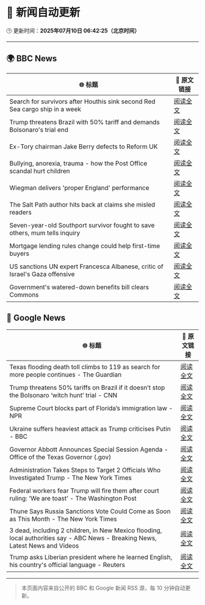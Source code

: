 # 🧠 新闻自动更新

🕒 更新时间：**2025年07月10日 06:42:25（北京时间）**

---

## 🌍 BBC News

| 🌐 标题 | 🔗 原文链接 |
|--------|-------------|
| Search for survivors after Houthis sink second Red Sea cargo ship in a week | [阅读全文](https://www.bbc.com/news/articles/c3071vp2d8yo) |
| Trump threatens Brazil with 50% tariff and demands Bolsonaro's trial end | [阅读全文](https://www.bbc.com/news/articles/c784ee81y4zo) |
| Ex-Tory chairman Jake Berry defects to Reform UK | [阅读全文](https://www.bbc.com/news/articles/cx24lll3n99o) |
| Bullying, anorexia, trauma - how the Post Office scandal hurt children | [阅读全文](https://www.bbc.com/news/articles/c3d1m1nzj32o) |
| Wiegman delivers 'proper England' performance | [阅读全文](https://www.bbc.com/sport/football/articles/c15w07p509jo) |
| The Salt Path author hits back at claims she misled readers | [阅读全文](https://www.bbc.com/news/articles/c89eq12qvl5o) |
| Seven-year-old Southport survivor fought to save others, mum tells inquiry | [阅读全文](https://www.bbc.com/news/articles/ce83r3jjzjeo) |
| Mortgage lending rules change could help first-time buyers | [阅读全文](https://www.bbc.com/news/articles/cj0mny9pm2do) |
| US sanctions UN expert Francesca Albanese, critic of Israel's Gaza offensive | [阅读全文](https://www.bbc.com/news/articles/c70rllxr0kyo) |
| Government's watered-down benefits bill clears Commons | [阅读全文](https://www.bbc.com/news/articles/cm2zyvypmeeo) |

## 📰 Google News

| 🌐 标题 | 🔗 原文链接 |
|--------|-------------|
| Texas flooding death toll climbs to 119 as search for more people continues - The Guardian | [阅读全文](https://news.google.com/rss/articles/CBMihgFBVV95cUxNN1dHanlGVUVlNnFzQklxYzhVU0VRd3FXcmhnM2p5RS16ZWVnQzNyekYzQjI1cEw0Rl8wN0MtRXhKTzQ1a1FSS2k2VDBRUGhOaUFFZExOcW9ma0hpOTIyOUdFTkJPQ0paaTlySVkwbGNWLUUydjZMSkFGbDRnMFVMN3Q2dTkyQQ?oc=5) |
| Trump threatens 50% tariffs on Brazil if it doesn’t stop the Bolsonaro ‘witch hunt’ trial - CNN | [阅读全文](https://news.google.com/rss/articles/CBMia0FVX3lxTFBnUlFCelRIRWZsTkhYWjVDRmtyaFpmN2FzdXh6amFJbUo1d3dHZkVBQkZpWHBoOGJMYVE3SW5SOVBNcGxXMjFXYnFqUXJHa0pfRmpJN3VoazhjZkxFV0psWDU0RUliVS1NV1Yw0gFwQVVfeXFMT0g5ZW1IZFhTaVBrS0E5b2NIU3pxN3FVbGtzclpnUlhxYVcyelQxY0wtc19UaGNhb2g1WTJPeklMTjg2SDF5V1FDcEl6clVrTkZubXFENjJJVW80MnIyMGNicC0xUzZDdWZUWF9kT0xxMA?oc=5) |
| Supreme Court blocks part of Florida’s immigration law - NPR | [阅读全文](https://news.google.com/rss/articles/CBMihAFBVV95cUxQMlVxRkltSFJMZFY3WTNzYUd1UlZMTzMwZXlNT0hMOUhOWVRmeFREckJ6c2JKNFNUTEkyeWhackwwWmpERXFlOG9SS2FVU2x6RTN6OG1DcG9tVVRqWmFHbDctYVRXb0VfN1hVUVh0MVM2WVZHZGQxQnVHWldfNk95QVUweTg?oc=5) |
| Ukraine suffers heaviest attack as Trump criticises Putin - BBC | [阅读全文](https://news.google.com/rss/articles/CBMiWkFVX3lxTE5SZUJOTkhiNFVuZ1FXNUExeG02ZTVoT1lUa2FQOFNBTXYwX3hubkUyTVJzanpMZUV0Nm5yWUI5VmtMekNTSGJSV255ZThvaUNGdkFQWlNVX3VJd9IBX0FVX3lxTFBTc0FUM20wQUFpM2dYajJpVnVIenhpaDZTNDBSY0d4WEdqTTE0WWR1N2VWNGF3UFdzNktUMTFHamkySUw2SnZEeFA5MlZRVk5BLV9RSXBucjRUV29BWkQw?oc=5) |
| Governor Abbott Announces Special Session Agenda - Office of the Texas Governor (.gov) | [阅读全文](https://news.google.com/rss/articles/CBMiiAFBVV95cUxOVTRLQ1dTajdrVFVRN0xnZG5fdTZBX25Qc1gwTVRiSVVBTlE5V05OcDN5VW5XbU92WkJUcmltdWR6RlZCcFBEa2RsdWdvZURCSHNnNS1Wck1ZYThnaVhmSWxQb1FHN1NqT3NrbzVXTy1OT2d1dFQ4cHltdkRmRW9ZekpseHVBQ2g5?oc=5) |
| Administration Takes Steps to Target 2 Officials Who Investigated Trump - The New York Times | [阅读全文](https://news.google.com/rss/articles/CBMifkFVX3lxTE9QUHNWZHZtNjFBYWRkeGpKU1otTjA0cU0tWDBWU3YzOXZLczdKUUJBQU5ZYUNrbjlFbUJ1YnE0a09rc2hJTEVkSWwxZzFDNnF1dXROU0R3Q3g2dUxmdFh3eW1kUkEzOUtmXzZuWm5CZ3Jkam00Y2Y5MklpLUlEdw?oc=5) |
| Federal workers fear Trump will fire them after court ruling: ‘We are toast’ - The Washington Post | [阅读全文](https://news.google.com/rss/articles/CBMiogFBVV95cUxQSmxhU1pLb2dRU3c1bTFVT2czQjBiSXBrUTdpMHd3N0oxVFYwMFkxbmVzd1JKVUdmanpQRHJFYjVXRmRaVnFmOXVObkdWU1BUcUdJTFVzdzQtd2lMcTZvb1ZMVFF6c3ZxQXN2bllybG1LR3NaVnZDdU5sTm9JNExJYks5cVlFM1hQN3hTbE54Wml6RmE0TXYyOEx2bVA5dDV4aFE?oc=5) |
| Thune Says Russia Sanctions Vote Could Come as Soon as This Month - The New York Times | [阅读全文](https://news.google.com/rss/articles/CBMikAFBVV95cUxQRHVrTFJvby1Bby1BVmczRTVqSGx4S0gxY2pNWEdNXzFaLTdxSDlXLW9aV01aZ0NlMnJNbmZZZV9TcFdWeFlPa2J4b2lBRldjdlNwYzNNamszcnhyUmpVVlFQUXJNMlNqbXdFdGU2MDBqb0U1SnA5WkZvTlI2OVhPWlpCOUdwR1NCWkFNSi1oVU4?oc=5) |
| 3 dead, including 2 children, in New Mexico flooding, local authorities say - ABC News - Breaking News, Latest News and Videos | [阅读全文](https://news.google.com/rss/articles/CBMiiwFBVV95cUxNODVOaU1HWEN6YkkxX3hLSDNlTU9UZktsdUJOWDVyT245a3Y4Q21NUy1USUE5OHNMQjdtX0JvUDBfNE1EU2VfUnhRYlZ2SUtWOVhhcFdJZGhSazl3eU8xa2xSaHBxakxWek1vdVBTTnZwOThvS0trMWZyTkdzdldnUHVQX2ZZOFlGbHZJ0gGQAUFVX3lxTE1zV3B1TDE5RDNZSVMxMEptZTNEVkpyRGE1VmJJbFlKS0tVenVhRVBMRVhwNnJ2WjhEWHJhUWFlQlRST2IzS2Z4dk5XSHM3WVY4QXhmeS1weW1UWVlXcmJVS2ZaWXplWHJvT1hJZ1RmSmxmWlNDazZaamJKb3FnUHZKZUw5TmE4NlhRNWh1NEtyeA?oc=5) |
| Trump asks Liberian president where he learned English, his country's official language - Reuters | [阅读全文](https://news.google.com/rss/articles/CBMiwwFBVV95cUxQS2EwTW8xcnNtSzJQMGkxU3VnemtGU0ZnWTB6anhQZXNYNk5EQjBGdlFDUGhmVmVPQ2syY1o0V01iVGJlUG44T0tnQ1JPcnhGQ2h4WTdpZzh3OTBmS283bzdiLURwem9CV1RSX2kxcXoyQ2YzLVZpUGFucE5KeUV3NTFnWGozQ3hjNHROVU1DcDJ2VWhPZXhmQ2ZkNlNKZlBRS2w4Q1hMUHZ0RW1JMVMzbGtKQl81OUM2TGplQ0JfZHJuZ0U?oc=5) |

---
> 本页面内容来自公开的 BBC 和 Google 新闻 RSS 源，每 10 分钟自动更新。
